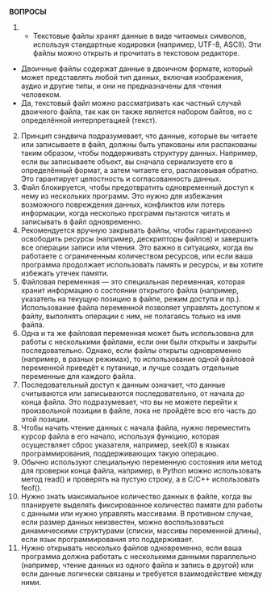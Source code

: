 **ВОПРОСЫ**

1) - Текстовые файлы хранят данные в виде читаемых символов, используя стандартные кодировки (например, UTF-8, ASCII). Эти файлы можно открыть и прочитать в текстовом редакторе.
- Двоичные файлы содержат данные в двоичном формате, который может представлять любой тип данных, включая изображения, аудио и другие типы, и они не предназначены для чтения человеком.
- Да, текстовый файл можно рассматривать как частный случай двоичного файла, так как он также является набором байтов, но с определённой интерпретацией (текст).
2) Принцип сэндвича подразумевает, что данные, которые вы читаете или записываете в файл, должны быть упакованы или распакованы таким образом, чтобы поддерживать структуру данных. Например, если вы записываете объект, вы сначала сериализуете его в определённый формат, а затем читаете его, распаковывая обратно. Это гарантирует целостность и согласованность данных.
3) Файл блокируется, чтобы предотвратить одновременный доступ к нему из нескольких программ. Это нужно для избежания возможного повреждения данных, конфликтов или потерь информации, когда несколько программ пытаются читать и записывать в файл одновременно.
4) Рекомендуется вручную закрывать файлы, чтобы гарантированно освободить ресурсы (например, дескрипторы файлов) и завершить все операции записи или чтения. Это важно в ситуациях, когда вы работаете с ограниченным количеством ресурсов, или если ваша программа продолжает использовать память и ресурсы, и вы хотите избежать утечек памяти.
5) Файловая переменная — это специальная переменная, которая хранит информацию о состоянии открытого файла (например, указатель на текущую позицию в файле, режим доступа и пр.). Использование файла переменной позволяет управлять доступом к файлу, выполнять операции с ним, не полагаясь только на имя файла.
6) Одна и та же файловая переменная может быть использована для работы с несколькими файлами, если они были открыты и закрыты последовательно. Однако, если файлы открыты одновременно (например, в разных режимах), то использование одной файловой переменной приведёт к путанице, и лучше создать отдельные переменные для каждого файла.
7) Последовательный доступ к данным означает, что данные считываются или записываются последовательно, от начала до конца файла. Это подразумевает, что вы не можете перейти к произвольной позиции в файле, пока не пройдёте всю его часть до этой позиции.
8) Чтобы начать чтение данных с начала файла, нужно переместить курсор файла в его начало, используя функцию, которая осуществляет сброс указателя, например, seek(0) в языках программирования, поддерживающих такую операцию.
9) Обычно используют специальную переменную состояния или метод для проверки конца файла, например, в Python можно использовать метод read() и проверять на пустую строку, а в C/C++ использовать feof().
10) Нужно знать максимальное количество данных в файле, когда вы планируете выделять фиксированное количество памяти для работы с данными или нужно управлять массивами. В противном случае, если размер данных неизвестен, можно воспользоваться динамическими структурами (списки, массивы переменной длины), если язык программирования это поддерживает.
11) Нужно открывать несколько файлов одновременно, если ваша программа должна работать с несколькими данными параллельно (например, чтение данных из одного файла и запись в другой) или если данные логически связаны и требуется взаимодействие между ними.